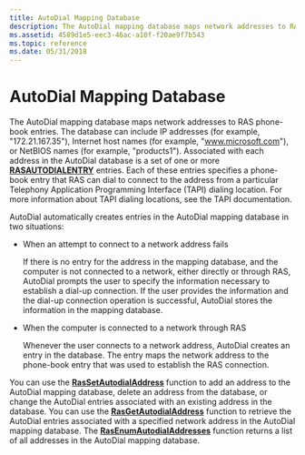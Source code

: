 ```yaml
---
title: AutoDial Mapping Database
description: The AutoDial mapping database maps network addresses to RAS phone-book entries.
ms.assetid: 4589d1e5-eec3-46ac-a10f-f20ae9f7b543
ms.topic: reference
ms.date: 05/31/2018
---
```


# AutoDial Mapping Database

The AutoDial mapping database maps network addresses to RAS phone-book entries. The database can include IP addresses (for example, "172.21.167.35"), Internet host names (for example, "www.microsoft.com"), or NetBIOS names (for example, "products1"). Associated with each address in the AutoDial database is a set of one or more [**RASAUTODIALENTRY**](/previous-versions/windows/desktop/legacy/aa376721(v=vs.85)) entries. Each of these entries specifies a phone-book entry that RAS can dial to connect to the address from a particular Telephony Application Programming Interface (TAPI) dialing location. For more information about TAPI dialing locations, see the TAPI documentation.

AutoDial automatically creates entries in the AutoDial mapping database in two situations:

-   When an attempt to connect to a network address fails

    If there is no entry for the address in the mapping database, and the computer is not connected to a network, either directly or through RAS, AutoDial prompts the user to specify the information necessary to establish a dial-up connection. If the user provides the information and the dial-up connection operation is successful, AutoDial stores the information in the mapping database.

-   When the computer is connected to a network through RAS

    Whenever the user connects to a network address, AutoDial creates an entry in the database. The entry maps the network address to the phone-book entry that was used to establish the RAS connection.

You can use the [**RasSetAutodialAddress**](/windows/desktop/api/Ras/nf-ras-rassetautodialaddressa) function to add an address to the AutoDial mapping database, delete an address from the database, or change the AutoDial entries associated with an existing address in the database. You can use the [**RasGetAutodialAddress**](/windows/desktop/api/Ras/nf-ras-rasgetautodialaddressa) function to retrieve the AutoDial entries associated with a specified network address in the AutoDial mapping database. The [**RasEnumAutodialAddresses**](/windows/desktop/api/Ras/nf-ras-rasenumautodialaddressesa) function returns a list of all addresses in the AutoDial mapping database.

 

 
